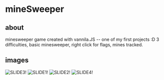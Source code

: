 # mineSweeper

## about
minesweeper game created with vannila.JS -- one of my first projects :D
3 difficulties, basic minesweeper, right click for flags, mines tracked.

## images
![SLIDE3!](https://user-images.githubusercontent.com/81460374/149464444-273004b0-38a1-4afb-a312-2f222bb7a6cd.png)
![SLIDE1!](https://user-images.githubusercontent.com/81460374/149464305-afedb40e-a6e3-4fdf-a33d-d6e3faa2d371.png)
![SLIDE2!](https://user-images.githubusercontent.com/81460374/149464317-886933a0-279f-4759-84a1-eef7fabccc55.png)
![SLIDE4!](https://user-images.githubusercontent.com/81460374/149464454-c63c022b-7a26-49ca-a3b2-703ce781c775.png)
